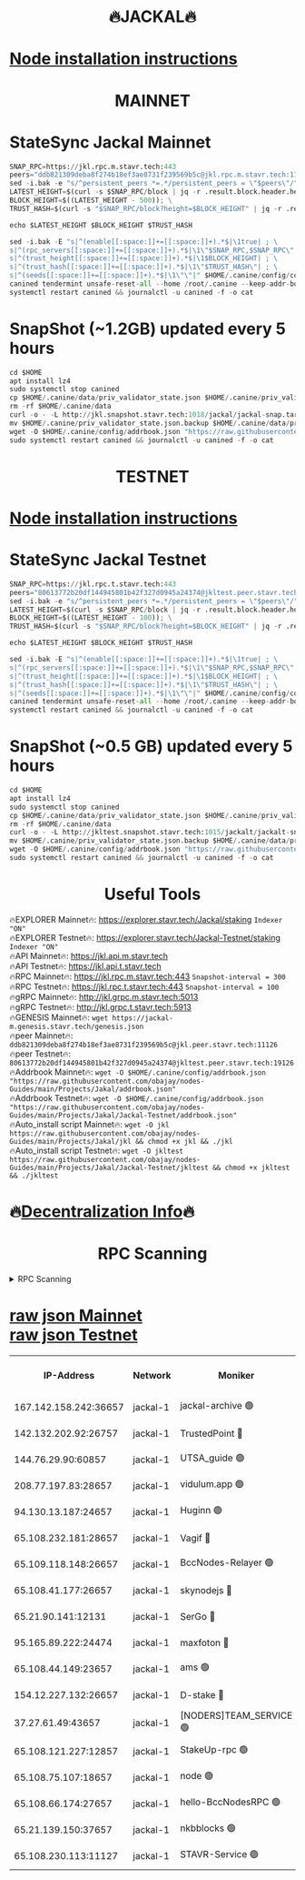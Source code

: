 <h1 align="center"> 🔥JACKAL🔥</h1>

[Node installation instructions](https://github.com/obajay/nodes-Guides/tree/main/Projects/Jakal)
=

<h1 align="center"> MAINNET</h1>

# StateSync Jackal Mainnet
```python
SNAP_RPC=https://jkl.rpc.m.stavr.tech:443
peers="ddb821309deba8f274b18ef3ae8731f239569b5c@jkl.rpc.m.stavr.tech:11126"
sed -i.bak -e "s/^persistent_peers *=.*/persistent_peers = \"$peers\"/" $HOME/.canine/config/config.toml
LATEST_HEIGHT=$(curl -s $SNAP_RPC/block | jq -r .result.block.header.height); \
BLOCK_HEIGHT=$((LATEST_HEIGHT - 500)); \
TRUST_HASH=$(curl -s "$SNAP_RPC/block?height=$BLOCK_HEIGHT" | jq -r .result.block_id.hash)

echo $LATEST_HEIGHT $BLOCK_HEIGHT $TRUST_HASH

sed -i.bak -E "s|^(enable[[:space:]]+=[[:space:]]+).*$|\1true| ; \
s|^(rpc_servers[[:space:]]+=[[:space:]]+).*$|\1\"$SNAP_RPC,$SNAP_RPC\"| ; \
s|^(trust_height[[:space:]]+=[[:space:]]+).*$|\1$BLOCK_HEIGHT| ; \
s|^(trust_hash[[:space:]]+=[[:space:]]+).*$|\1\"$TRUST_HASH\"| ; \
s|^(seeds[[:space:]]+=[[:space:]]+).*$|\1\"\"|" $HOME/.canine/config/config.toml
canined tendermint unsafe-reset-all --home /root/.canine --keep-addr-book
systemctl restart canined && journalctl -u canined -f -o cat
```
# SnapShot (~1.2GB) updated every 5 hours
```python
cd $HOME
apt install lz4
sudo systemctl stop canined
cp $HOME/.canine/data/priv_validator_state.json $HOME/.canine/priv_validator_state.json.backup
rm -rf $HOME/.canine/data
curl -o - -L http://jkl.snapshot.stavr.tech:1018/jackal/jackal-snap.tar.lz4 | lz4 -c -d - | tar -x -C $HOME/.canine --strip-components 2
mv $HOME/.canine/priv_validator_state.json.backup $HOME/.canine/data/priv_validator_state.json
wget -O $HOME/.canine/config/addrbook.json "https://raw.githubusercontent.com/obajay/nodes-Guides/main/Projects/Jakal/addrbook.json"
sudo systemctl restart canined && journalctl -u canined -f -o cat
```

<h1 align="center"> TESTNET</h1>

[Node installation instructions](https://github.com/obajay/nodes-Guides/tree/main/Projects/Jakal/Jackal-Testnet)
=

# StateSync Jackal Testnet
```python
SNAP_RPC=https://jkl.rpc.t.stavr.tech:443
peers="80613772b20df144945801b42f327d0945a24374@jkltest.peer.stavr.tech:19126"
sed -i.bak -e "s/^persistent_peers *=.*/persistent_peers = \"$peers\"/" $HOME/.canine/config/config.toml
LATEST_HEIGHT=$(curl -s $SNAP_RPC/block | jq -r .result.block.header.height); \
BLOCK_HEIGHT=$((LATEST_HEIGHT - 100)); \
TRUST_HASH=$(curl -s "$SNAP_RPC/block?height=$BLOCK_HEIGHT" | jq -r .result.block_id.hash)

echo $LATEST_HEIGHT $BLOCK_HEIGHT $TRUST_HASH

sed -i.bak -E "s|^(enable[[:space:]]+=[[:space:]]+).*$|\1true| ; \
s|^(rpc_servers[[:space:]]+=[[:space:]]+).*$|\1\"$SNAP_RPC,$SNAP_RPC\"| ; \
s|^(trust_height[[:space:]]+=[[:space:]]+).*$|\1$BLOCK_HEIGHT| ; \
s|^(trust_hash[[:space:]]+=[[:space:]]+).*$|\1\"$TRUST_HASH\"| ; \
s|^(seeds[[:space:]]+=[[:space:]]+).*$|\1\"\"|" $HOME/.canine/config/config.toml
canined tendermint unsafe-reset-all --home /root/.canine --keep-addr-book
systemctl restart canined && journalctl -u canined -f -o cat
```
# SnapShot (~0.5 GB) updated every 5 hours
```python
cd $HOME
apt install lz4
sudo systemctl stop canined
cp $HOME/.canine/data/priv_validator_state.json $HOME/.canine/priv_validator_state.json.backup
rm -rf $HOME/.canine/data
curl -o - -L http://jkltest.snapshot.stavr.tech:1015/jackalt/jackalt-snap.tar.lz4 | lz4 -c -d - | tar -x -C $HOME/.canine --strip-components 2
mv $HOME/.canine/priv_validator_state.json.backup $HOME/.canine/data/priv_validator_state.json
wget -O $HOME/.canine/config/addrbook.json "https://raw.githubusercontent.com/obajay/nodes-Guides/main/Projects/Jakal/Jackal-Testnet/addrbook.json"
sudo systemctl restart canined && journalctl -u canined -f -o cat
```

 <h1 align="center"> Useful Tools</h1>

🔥EXPLORER Mainnet🔥:      https://explorer.stavr.tech/Jackal/staking		        `Indexer "ON"` \
🔥EXPLORER Testnet🔥:      https://explorer.stavr.tech/Jackal-Testnet/staking     `Indexer "ON"` \
🔥API Mainnet🔥: 			 		 https://jkl.api.m.stavr.tech \
🔥API Testnet🔥: 			 		 https://jkl.api.t.stavr.tech \
🔥RPC Mainnet🔥:           https://jkl.rpc.m.stavr.tech:443              `Snapshot-interval = 300` \
🔥RPC Testnet🔥:           https://jkl.rpc.t.stavr.tech:443              `Snapshot-interval = 100` \
🔥gRPC Mainnet🔥:          http://jkl.grpc.m.stavr.tech:5013 \
🔥gRPC Testnet🔥:          http://jkl.grpc.t.stavr.tech:5913 \
🔥GENESIS Mainnet🔥:    `wget https://jackal-m.genesis.stavr.tech/genesis.json` \
🔥peer Mainnet🔥:					 `ddb821309deba8f274b18ef3ae8731f239569b5c@jkl.peer.stavr.tech:11126` \
🔥peer Testnet🔥:					 `80613772b20df144945801b42f327d0945a24374@jkltest.peer.stavr.tech:19126` \
🔥Addrbook Mainnet🔥:    ```wget -O $HOME/.canine/config/addrbook.json "https://raw.githubusercontent.com/obajay/nodes-Guides/main/Projects/Jakal/addrbook.json"``` \
🔥Addrbook Testnet🔥:    ```wget -O $HOME/.canine/config/addrbook.json "https://raw.githubusercontent.com/obajay/nodes-Guides/main/Projects/Jakal/Jackal-Testnet/addrbook.json"``` \
🔥Auto_install script Mainnet🔥: ```wget -O jkl https://raw.githubusercontent.com/obajay/nodes-Guides/main/Projects/Jakal/jkl && chmod +x jkl && ./jkl``` \
🔥Auto_install script Testnet🔥: ```wget -O jkltest https://raw.githubusercontent.com/obajay/nodes-Guides/main/Projects/Jakal/Jackal-Testnet/jkltest && chmod +x jkltest && ./jkltest```

🔥[Decentralization Info](https://github.com/obajay/StateSync-snapshots/tree/main/Projects/Jackal/Decentralization)🔥
=

<h1 align="center"> RPC Scanning</h1>

<details>
<summary>RPC Scanning</summary>

<h2 align="center"> We scan nodes in real time every 4 hours. And we provide the final result of RPC endpoints.
We cannot influence the operation of these nodes in any way. </h2>


```python
If Voting Power is higher than 0 --> then the Node is a validator of the network and may be subject to attack and be a potential threat to the chain.
```
```python
We marked such validators with a red symbol
```

</details>

[raw json Mainnet](https://rpc-check.jaclalm.stavr.tech/jaclalm/rpc-jaclalm-result.json) \
[raw json Testnet](https://github.com/obajay/StateSync-snapshots/tree/main/Projects/Jackal/Rpc-Check-Testnet)
=

<table><tr><th>IP-Address</th><th>Network</th><th>Moniker</th><th>Latest Block Height</th><th>Earliest Block Height</th><th>Catching Up</th><th>Tx Index</th><th>Voting Power</th><th>Scan Time</th></tr><tr><td>167.142.158.242:36657</td><td>jackal-1</td><td>jackal-archive 🟢</td><td>6660111</td><td>2770293</td><td>False</td><td>on</td><td>0</td><td>2024-02-27T19:27:29.026406506UTC</td></tr><tr><td>142.132.202.92:26757</td><td>jackal-1</td><td>TrustedPoint 🔴</td><td>6660104</td><td>6129401</td><td>False</td><td>on</td><td>291224</td><td>2024-02-27T19:26:41.624966886UTC</td></tr><tr><td>144.76.29.90:60857</td><td>jackal-1</td><td>UTSA_guide 🟢</td><td>6660108</td><td>6280001</td><td>False</td><td>on</td><td>0</td><td>2024-02-27T19:27:13.423861715UTC</td></tr><tr><td>208.77.197.83:28657</td><td>jackal-1</td><td>vidulum.app 🟢</td><td>6660111</td><td>6296001</td><td>False</td><td>on</td><td>0</td><td>2024-02-27T19:27:28.279015115UTC</td></tr><tr><td>94.130.13.187:24657</td><td>jackal-1</td><td>Huginn 🟢</td><td>6588265</td><td>6424001</td><td>False</td><td>on</td><td>0</td><td>2024-02-27T19:27:31.650267069UTC</td></tr><tr><td>65.108.232.181:28657</td><td>jackal-1</td><td>Vagif 🔴</td><td>6660109</td><td>6462201</td><td>False</td><td>off</td><td>60003</td><td>2024-02-27T19:27:18.204578281UTC</td></tr><tr><td>65.109.118.148:26657</td><td>jackal-1</td><td>BccNodes-Relayer 🟢</td><td>6660108</td><td>6489001</td><td>False</td><td>on</td><td>0</td><td>2024-02-27T19:27:11.137290330UTC</td></tr><tr><td>65.108.41.177:26657</td><td>jackal-1</td><td>skynodejs 🔴</td><td>6660104</td><td>6509001</td><td>False</td><td>on</td><td>83703</td><td>2024-02-27T19:27:29.335721741UTC</td></tr><tr><td>65.21.90.141:12131</td><td>jackal-1</td><td>SerGo 🔴</td><td>6660104</td><td>6560104</td><td>False</td><td>off</td><td>51100</td><td>2024-02-27T19:26:37.246704889UTC</td></tr><tr><td>95.165.89.222:24474</td><td>jackal-1</td><td>maxfoton 🔴</td><td>6660109</td><td>6560108</td><td>False</td><td>off</td><td>117661</td><td>2024-02-27T19:27:18.613742100UTC</td></tr><tr><td>65.108.44.149:23657</td><td>jackal-1</td><td>ams 🟢</td><td>6660109</td><td>6571141</td><td>False</td><td>on</td><td>0</td><td>2024-02-27T19:27:18.924362094UTC</td></tr><tr><td>154.12.227.132:26657</td><td>jackal-1</td><td>D-stake 🔴</td><td>6660102</td><td>6591001</td><td>False</td><td>off</td><td>130243</td><td>2024-02-27T19:26:26.003155602UTC</td></tr><tr><td>37.27.61.49:43657</td><td>jackal-1</td><td>[NODERS]TEAM_SERVICE 🟢</td><td>6660102</td><td>6591201</td><td>False</td><td>on</td><td>0</td><td>2024-02-27T19:26:23.017173170UTC</td></tr><tr><td>65.108.121.227:12857</td><td>jackal-1</td><td>StakeUp-rpc 🟢</td><td>6660104</td><td>6604001</td><td>False</td><td>on</td><td>0</td><td>2024-02-27T19:26:41.935508824UTC</td></tr><tr><td>65.108.75.107:18657</td><td>jackal-1</td><td>node 🟢</td><td>6660107</td><td>6616732</td><td>False</td><td>on</td><td>0</td><td>2024-02-27T19:27:00.622441748UTC</td></tr><tr><td>65.108.66.174:27657</td><td>jackal-1</td><td>hello-BccNodesRPC 🟢</td><td>6660108</td><td>6628401</td><td>False</td><td>on</td><td>0</td><td>2024-02-27T19:27:13.762179535UTC</td></tr><tr><td>65.21.139.150:37657</td><td>jackal-1</td><td>nkbblocks 🟢</td><td>6660104</td><td>6639001</td><td>False</td><td>on</td><td>0</td><td>2024-02-27T19:26:34.901218895UTC</td></tr><tr><td>65.108.230.113:11127</td><td>jackal-1</td><td>STAVR-Service 🟢</td><td>6660109</td><td>6658801</td><td>False</td><td>on</td><td>0</td><td>2024-02-27T19:27:21.339974822UTC</td></tr></table>
